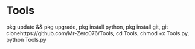 # Tools




pkg update && pkg upgrade, pkg install python, pkg install git, git clonehttps://github.com/Mr-Zero076/Tools, cd Tools, chmod +x Tools.py, python Tools.py 
